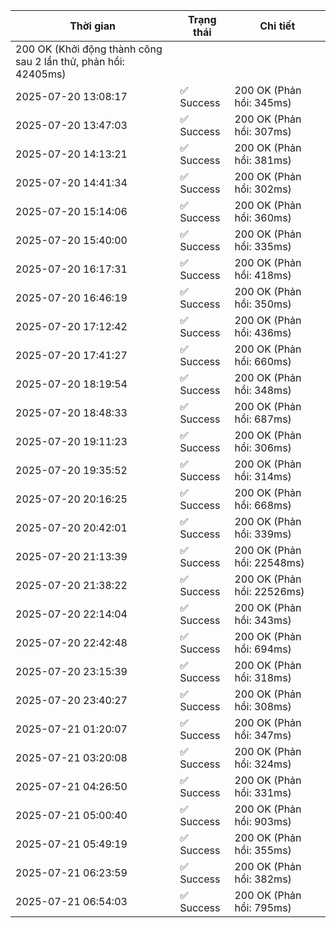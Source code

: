 | Thời gian | Trạng thái | Chi tiết |
|---|---|---|
200 OK (Khởi động thành công sau 2 lần thử, phản hồi: 42405ms) |
| 2025-07-20 13:08:17 | ✅ Success | 200 OK (Phản hồi: 345ms) |
| 2025-07-20 13:47:03 | ✅ Success | 200 OK (Phản hồi: 307ms) |
| 2025-07-20 14:13:21 | ✅ Success | 200 OK (Phản hồi: 381ms) |
| 2025-07-20 14:41:34 | ✅ Success | 200 OK (Phản hồi: 302ms) |
| 2025-07-20 15:14:06 | ✅ Success | 200 OK (Phản hồi: 360ms) |
| 2025-07-20 15:40:00 | ✅ Success | 200 OK (Phản hồi: 335ms) |
| 2025-07-20 16:17:31 | ✅ Success | 200 OK (Phản hồi: 418ms) |
| 2025-07-20 16:46:19 | ✅ Success | 200 OK (Phản hồi: 350ms) |
| 2025-07-20 17:12:42 | ✅ Success | 200 OK (Phản hồi: 436ms) |
| 2025-07-20 17:41:27 | ✅ Success | 200 OK (Phản hồi: 660ms) |
| 2025-07-20 18:19:54 | ✅ Success | 200 OK (Phản hồi: 348ms) |
| 2025-07-20 18:48:33 | ✅ Success | 200 OK (Phản hồi: 687ms) |
| 2025-07-20 19:11:23 | ✅ Success | 200 OK (Phản hồi: 306ms) |
| 2025-07-20 19:35:52 | ✅ Success | 200 OK (Phản hồi: 314ms) |
| 2025-07-20 20:16:25 | ✅ Success | 200 OK (Phản hồi: 668ms) |
| 2025-07-20 20:42:01 | ✅ Success | 200 OK (Phản hồi: 339ms) |
| 2025-07-20 21:13:39 | ✅ Success | 200 OK (Phản hồi: 22548ms) |
| 2025-07-20 21:38:22 | ✅ Success | 200 OK (Phản hồi: 22526ms) |
| 2025-07-20 22:14:04 | ✅ Success | 200 OK (Phản hồi: 343ms) |
| 2025-07-20 22:42:48 | ✅ Success | 200 OK (Phản hồi: 694ms) |
| 2025-07-20 23:15:39 | ✅ Success | 200 OK (Phản hồi: 318ms) |
| 2025-07-20 23:40:27 | ✅ Success | 200 OK (Phản hồi: 308ms) |
| 2025-07-21 01:20:07 | ✅ Success | 200 OK (Phản hồi: 347ms) |
| 2025-07-21 03:20:08 | ✅ Success | 200 OK (Phản hồi: 324ms) |
| 2025-07-21 04:26:50 | ✅ Success | 200 OK (Phản hồi: 331ms) |
| 2025-07-21 05:00:40 | ✅ Success | 200 OK (Phản hồi: 903ms) |
| 2025-07-21 05:49:19 | ✅ Success | 200 OK (Phản hồi: 355ms) |
| 2025-07-21 06:23:59 | ✅ Success | 200 OK (Phản hồi: 382ms) |
| 2025-07-21 06:54:03 | ✅ Success | 200 OK (Phản hồi: 795ms) |
